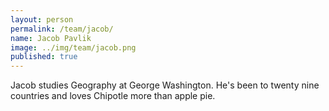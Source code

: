 ```yaml
---
layout: person
permalink: /team/jacob/
name: Jacob Pavlik
image: ../img/team/jacob.png
published: true
---
```


Jacob studies Geography at George Washington. He's been to twenty nine countries and loves Chipotle more than apple pie.